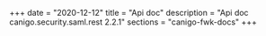 +++
date        = "2020-12-12"
title       = "Api doc"
description = "Api doc canigo.security.saml.rest 2.2.1"
sections    = "canigo-fwk-docs"
+++